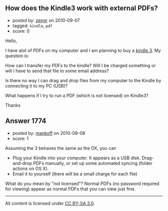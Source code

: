 ## How does the Kindle3 work with external PDFs?

- posted by: [zengr](https://stackexchange.com/users/-1/1104-zengr) on 2010-09-07
- tagged: `kindle`, `pdf`
- score: 0

<p>Hello,</p>

<p>I have alot of PDFs on my computer and I am planning to buy a <a href="http://www.amazon.com/dp/B002Y27P3M/ref=kindlesu-1" rel="nofollow">kindle 3</a>. My question is: </p>

<p>How can I transfer my PDFs to the kindle? Will I be charged something or will I have to send that file to some email address?</p>

<p>Is there no way I can drag and drop files from my computer to the Kindle by connecting it to my PC (USB)?</p>

<p>What happens if I try to run a PDF (which is not licensed) on Kindle3?</p>

<p>Thanks</p>



## Answer 1774

- posted by: [mankoff](https://stackexchange.com/users/-1/995-mankoff) on 2010-09-08
- score: 1

<p>Assuming the 3 behaves the same as the DX, you can</p>

<ul>
<li>Plug your Kindle into your computer. It appears as a USB disk. Drag-and-drop PDFs manually, or set up some automated syncing (folder actions on OS X).</li>
<li>Email it to yourself (there will be a small charge for each file)</li>
</ul>

<p>What do you mean by "not licensed"? Normal PDFs (no password required for viewing) appear as normal PDFs that you can view just fine.</p>




---

All content is licensed under [CC BY-SA 3.0](https://creativecommons.org/licenses/by-sa/3.0/).
